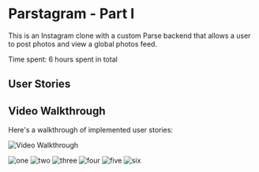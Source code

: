# Parstagram - Part I

This is an Instagram clone with a custom Parse backend that allows a user to post photos and view a global photos feed.

Time spent: 6 hours spent in total

## User Stories



## Video Walkthrough

Here's a walkthrough of implemented user stories:

<img src='http://i.imgur.com/link/to/your/gif/file.gif' title='Video Walkthrough' width='' alt='Video Walkthrough' />

![one](https://user-images.githubusercontent.com/65100772/195969367-f4b48053-4584-4497-a4c4-a71b20e2eb97.gif)
![two](https://user-images.githubusercontent.com/65100772/195969369-b55935bc-c1db-42cd-9e2c-fb72a273cd89.gif)
![three](https://user-images.githubusercontent.com/65100772/195969371-318cb309-e1f1-4697-9ab0-2b355c4d4d41.gif)
![four](https://user-images.githubusercontent.com/65100772/195969379-38715a6b-dc0a-42b1-81c8-c9e8e1a51eff.gif)
![five](https://user-images.githubusercontent.com/65100772/195969381-22d18917-19f0-4d29-ab78-8951b58023d6.gif)
![six](https://user-images.githubusercontent.com/65100772/195969388-8339985a-c11c-44c0-9777-70cb168fe36a.gif)

